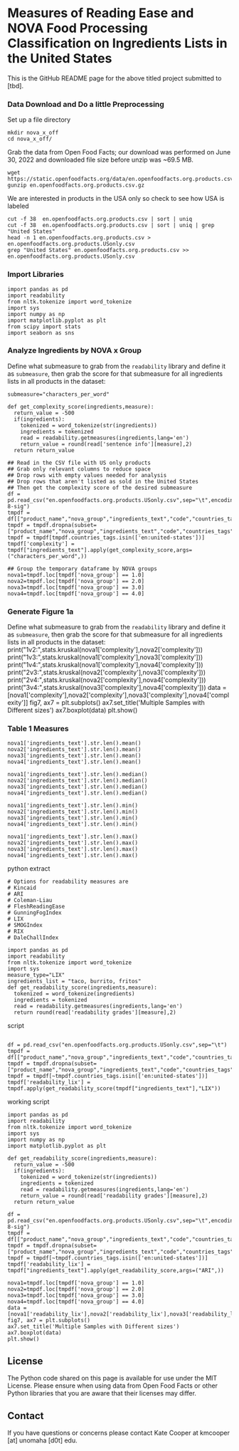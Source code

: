 # Measures of Reading Ease and NOVA Food Processing Classification on Ingredients Lists in the United States 
This is the GitHub README page for the above titled project submitted to [tbd].

### Data Download and Do a little Preprocessing

Set up a file directory
```
mkdir nova_x_off
cd nova_x_off/
```

Grab the data from Open Food Facts; our download was performed on June 30, 2022 and downloaded file size before unzip was ~69.5 MB.
```
wget https://static.openfoodfacts.org/data/en.openfoodfacts.org.products.csv.gz
gunzip en.openfoodfacts.org.products.csv.gz 
```

We are interested in products in the USA only so check to see how USA is labeled
```
cut -f 38  en.openfoodfacts.org.products.csv | sort | uniq
cut -f 38  en.openfoodfacts.org.products.csv | sort | uniq | grep "United States"
head -n 1 en.openfoodfacts.org.products.csv > en.openfoodfacts.org.products.USonly.csv
grep "United States" en.openfoodfacts.org.products.csv >> en.openfoodfacts.org.products.USonly.csv
```

### Import Libraries
```
import pandas as pd
import readability
from nltk.tokenize import word_tokenize
import sys
import numpy as np
import matplotlib.pyplot as plt
from scipy import stats
import seaborn as sns
```

### Analyze Ingredients by NOVA x Group
Define what submeasure to grab from the `readability` library and define it as `submeasure`, then grab the score for that submeasure for all ingredients lists in all products in the dataset:
```
submeasure="characters_per_word"

def get_complexity_score(ingredients,measure):
  return_value = -500
  if(ingredients):
    tokenized = word_tokenize(str(ingredients))
    ingredients = tokenized
    read = readability.getmeasures(ingredients,lang='en')
    return_value = round(read['sentence info'][measure],2)
  return return_value

## Read in the CSV file with US only products
## Grab only relevant columns to reduce space
## Drop rows with empty values needed for analysis
## Drop rows that aren't listed as sold in the United States
## Then get the complexity score of the desired submeasure
df = pd.read_csv("en.openfoodfacts.org.products.USonly.csv",sep="\t",encoding="utf-8-sig")
tmpdf = df[["product_name","nova_group","ingredients_text","code","countries_tags"]]
tmpdf = tmpdf.dropna(subset=["product_name","nova_group","ingredients_text","code","countries_tags"])
tmpdf = tmpdf[tmpdf.countries_tags.isin(['en:united-states'])]
tmpdf['complexity'] = tmpdf["ingredients_text"].apply(get_complexity_score,args=("characters_per_word",))

## Group the temporary dataframe by NOVA groups
nova1=tmpdf.loc[tmpdf['nova_group'] == 1.0]
nova2=tmpdf.loc[tmpdf['nova_group'] == 2.0]
nova3=tmpdf.loc[tmpdf['nova_group'] == 3.0]
nova4=tmpdf.loc[tmpdf['nova_group'] == 4.0]
```

### Generate Figure 1a
Define what submeasure to grab from the `readability` library and define it as `submeasure`, then grab the score for that submeasure for all ingredients lists in all products in the dataset:
print("1v2:",stats.kruskal(nova1['complexity'],nova2['complexity']))
print("1v3:",stats.kruskal(nova1['complexity'],nova3['complexity']))
print("1v4:",stats.kruskal(nova1['complexity'],nova4['complexity']))
print("2v3:",stats.kruskal(nova2['complexity'],nova3['complexity']))
print("2v4:",stats.kruskal(nova2['complexity'],nova4['complexity']))
print("3v4:",stats.kruskal(nova3['complexity'],nova4['complexity']))
data = [nova1['complexity'],nova2['complexity'],nova3['complexity'],nova4['complexity']]
fig7, ax7 = plt.subplots()
ax7.set_title('Multiple Samples with Different sizes')
ax7.boxplot(data)
plt.show()

### Table 1 Measures
```
nova1['ingredients_text'].str.len().mean()
nova2['ingredients_text'].str.len().mean()
nova3['ingredients_text'].str.len().mean()
nova4['ingredients_text'].str.len().mean()

nova1['ingredients_text'].str.len().median()
nova2['ingredients_text'].str.len().median()
nova3['ingredients_text'].str.len().median()
nova4['ingredients_text'].str.len().median()

nova1['ingredients_text'].str.len().min()
nova2['ingredients_text'].str.len().min()
nova3['ingredients_text'].str.len().min()
nova4['ingredients_text'].str.len().min()

nova1['ingredients_text'].str.len().max()
nova2['ingredients_text'].str.len().max()
nova3['ingredients_text'].str.len().max()
nova4['ingredients_text'].str.len().max()
```

python extract 
```
# Options for readability measures are
# Kincaid
# ARI
# Coleman-Liau
# FleshReadingEase
# GunningFogIndex
# LIX
# SMOGIndex
# RIX
# DaleChallIndex

import pandas as pd
import readability
from nltk.tokenize import word_tokenize
import sys
measure_type="LIX"
ingredients_list = "taco, burrito, fritos"
def get_readability_score(ingredients,measure):
  tokenized = word_tokenize(ingredients)
  ingredients = tokenized
  read = readability.getmeasures(ingredients,lang='en')
  return round(read['readability grades'][measure],2)
```
script
```

df = pd.read_csv("en.openfoodfacts.org.products.USonly.csv",sep="\t")
tmpdf = df[["product_name","nova_group","ingredients_text","code","countries_tags"]]
tmpdf = tmpdf.dropna(subset=["product_name","nova_group","ingredients_text","code","countries_tags"])
tmpdf = tmpdf[~tmpdf.countries_tags.isin(['en:united-states'])]
tmpdf['readability_lix'] = tmpdf.apply(get_readability_score(tmpdf["ingredients_text"],"LIX"))

```

working script
```
import pandas as pd
import readability
from nltk.tokenize import word_tokenize
import sys
import numpy as np
import matplotlib.pyplot as plt

def get_readability_score(ingredients,measure):
  return_value = -500
  if(ingredients):
    tokenized = word_tokenize(str(ingredients))
    ingredients = tokenized
    read = readability.getmeasures(ingredients,lang='en')
    return_value = round(read['readability grades'][measure],2)
  return return_value

df = pd.read_csv("en.openfoodfacts.org.products.USonly.csv",sep="\t",encoding="utf-8-sig")
tmpdf = df[["product_name","nova_group","ingredients_text","code","countries_tags"]]
tmpdf = tmpdf.dropna(subset=["product_name","nova_group","ingredients_text","code","countries_tags"])
tmpdf = tmpdf[~tmpdf.countries_tags.isin(['en:united-states'])]
tmpdf['readability_lix'] = tmpdf["ingredients_text"].apply(get_readability_score,args=("ARI",))

nova1=tmpdf.loc[tmpdf['nova_group'] == 1.0]
nova2=tmpdf.loc[tmpdf['nova_group'] == 2.0]
nova3=tmpdf.loc[tmpdf['nova_group'] == 3.0]
nova4=tmpdf.loc[tmpdf['nova_group'] == 4.0]
data = [nova1['readability_lix'],nova2['readability_lix'],nova3['readability_lix'],nova4['readability_lix']]
fig7, ax7 = plt.subplots()
ax7.set_title('Multiple Samples with Different sizes')
ax7.boxplot(data)
plt.show()
```

## License
The Python code shared on this page is available for use under the MIT License. 
Please ensure when using data from Open Food Facts or other Python libraries that you are aware that their licenses may differ.

## Contact
If you have questions or concerns please contact Kate Cooper at kmcooper [at] unomaha [d0t] edu.
